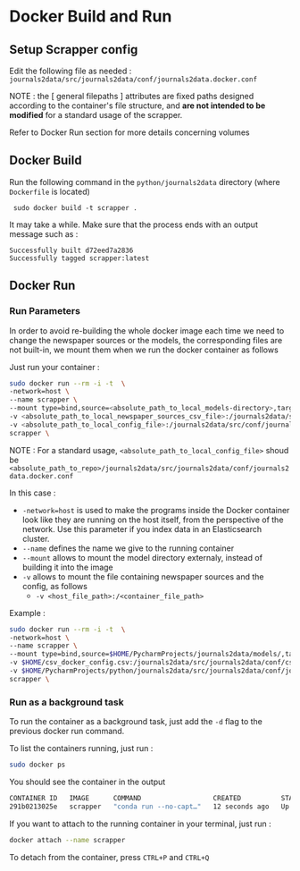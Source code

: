 # Docker Build and Run

## Setup Scrapper config
Edit the following file as needed : `journals2data/src/journals2data/conf/journals2data.docker.conf`

NOTE : the [ general filepaths ] attributes are fixed paths designed according to the container's file structure,  and **are not intended to be modified** for a standard usage of the scrapper.



Refer to Docker Run section for more details concerning volumes

## Docker Build

Run the following command in the `python/journals2data` directory (where `Dockerfile` is located)

```shell
 sudo docker build -t scrapper . 
```

It may take a while. Make sure that the process ends with an output message such as : 
```shell
Successfully built d72eed7a2836
Successfully tagged scrapper:latest
```



## Docker Run

### Run Parameters

In order to avoid re-building the whole docker image each time we need to change the newspaper sources or the models,
the corresponding files are not built-in, we mount them when we run the docker container as follows

Just run your container : 
```bash
sudo docker run --rm -i -t  \
-network=host \
--name scrapper \
--mount type=bind,source=<absolute_path_to_local_models-directory>,target=/models \
-v <absolute_path_to_local_newspaper_sources_csv_file>:/journals2data/src/journals2data/conf/csv/csv_docker_config.csv \
-v <absolute_path_to_local_config_file>:/journals2data/src/conf/journals2data.docker.conf
scrapper \
```

NOTE : For a standard usage, `<absolute_path_to_local_config_file>` shoud be `<absolute_path_to_repo>/journals2data/src/journals2data/conf/journals2data.docker.conf`


In this case :

* `-network=host` is used to make the programs inside the Docker container look like they are running on the host itself, from the perspective of the network. Use this parameter if you index data in an Elasticsearch cluster.
* `--name` defines the name we give to the running container
* `--mount` allows to mount the model directory externaly, instead of building it into the image
* `-v` allows to mount the file containing newspaper sources and the config, as follows
  * `-v <host_file_path>:/<container_file_path>`

Example : 
```bash
sudo docker run --rm -i -t  \
-network=host \
--name scrapper \
--mount type=bind,source=$HOME/PycharmProjects/journals2data/models/,target=/models \ 
-v $HOME/csv_docker_config.csv:/journals2data/src/journals2data/conf/csv/csv_docker_config.csv \ 
-v $HOME/PycharmProjects/python/journals2data/src/journals2data/conf/journals2data.docker.conf
scrapper \
```

### Run as a background task

To run the container as a background task, just add the `-d` flag to the previous docker run command.

To list the containers running, just run  :
```bash
sudo docker ps
```

You should see the container in the output

```bash
CONTAINER ID   IMAGE      COMMAND                  CREATED          STATUS          PORTS     NAMES
291b0213025e   scrapper   "conda run --no-capt…"   12 seconds ago   Up 11 seconds             scrapper
```



If you want to attach to the running container in your terminal, just run :

```bash
docker attach --name scrapper
```

To detach from the container, press `CTRL+P` and `CTRL+Q`